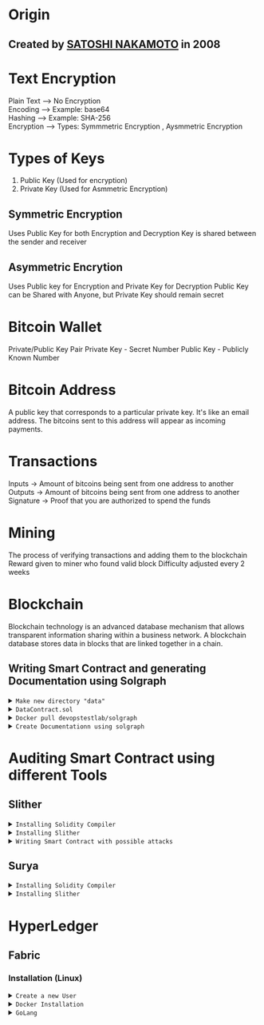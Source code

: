 # Origin

## Created by [SATOSHI NAKAMOTO]() in 2008

# Text Encryption
Plain Text  --> No Encryption
<br />
Encoding --> Example: base64
<br />
Hashing --> Example: SHA-256
<br />
Encryption --> Types: Symmmetric Encryption , Aysmmetric Encryption
<br />

# Types of Keys
1. Public Key (Used for encryption)
2. Private Key (Used for Asmmetric Encryption)

## Symmetric Encryption
Uses Public Key for both Encryption and Decryption
Key is shared between the sender and receiver

## Asymmetric Encrytion
Uses Public key for Encryption and Private Key for Decryption
Public Key can be Shared with Anyone, but Private Key should remain secret

# Bitcoin Wallet
Private/Public Key Pair
Private Key - Secret Number
Public Key - Publicly Known Number

# Bitcoin Address
A public key that corresponds to a particular private key. It's like an email address. The bitcoins sent to this address will appear as incoming payments.

# Transactions
Inputs -> Amount of bitcoins being sent from one address to another
Outputs -> Amount of bitcoins being sent from one address to another
Signature -> Proof that you are authorized to spend the funds

# Mining
The process of verifying transactions and adding them to the blockchain
Reward given to miner who found valid block
Difficulty adjusted every 2 weeks

# Blockchain
Blockchain technology is an advanced database mechanism that allows transparent information sharing within a business network. A blockchain database stores data in blocks that are linked together in a chain.

## <a name="contract">Writing Smart Contract and generating Documentation using Solgraph</a>

<details>
  <summary><code>Make new directory "data"</code></summary>
<br />
  
  ```bash
  mkdir data
  cd data
  ```
  
<br />
  
Create smart contract in this directory using IDE, text editor or vim.  
</details>

<details>
  <summary><code>DataContract.sol</code></summary>
<br />
Create Smart Contract like

<br />

```solidity
contract DataContract {
  uint balance;

  function DataContract() {
    Mint(1000000);
  }

  function Mint(uint amount) internal {
    balance = amount;
  }

  function Withdraw() {
    msg.sender.send(balance);
  }

  function GetBalance() constant retruns(uint) {
    return balance;
  }
}
```
</details>

<details>
  <summary><code>Docker pull devopstestlab/solgraph</code></summary>
<br />

Pull solgraph using command

```bash
docker pull devopstestlab/solgraph
```

<div align="center">
  <img src="https://github.com/HarshDubeyDU/Blockchain/blob/main/docker%20pull%20devopstestlab%20solgraph.png" />
</div>
</details>

<details>
<summary><code>Create Documentationn using solgraph</code></summary>

<br />
Enter this command to generate Documentation of your Smart Contract

```bash
docker run -it --rm -v $PWD:/data devopstestlab/solgraph
```

Documentation is created as
<div align="center">
  <img src="https://github.com/HarshDubeyDU/Blockchain/blob/main/DataContract.sol.png">
</div>
</details>


# <a name="auditing">Auditing Smart Contract using different Tools</a>

## <a name="slither">Slither</a>

<details>
  <summary><code>Installing Solidity Compiler</code></summary>
<br />
  
Installation Command

```bash
pip3 install solc-select
```

</details>

<details>
  <summary><code>Installing Slither</code></summary>
<br />
  
Installation Command

```bash
pip3 install slither-analyzer
```
<br />
Check Slither version

```bash
slither --version
```

</details>

<details>
  <summary><code>Writing Smart Contract with possible attacks</code></summary>

  ```solidity
pragma solidity ^0.4.15;

contract Reentrance {
    mapping (address => uint) userBalance;
   
    function getBalance(address u) constant returns(uint){
        return userBalance[u];
    }

    function addToBalance() payable{
        userBalance[msg.sender] += msg.value;
    }   

    function withdrawBalance(){
        // send userBalance[msg.sender] ethers to msg.sender
        // if mgs.sender is a contract, it will call its fallback function
        if( ! (msg.sender.call.value(userBalance[msg.sender])() ) ){
            throw;
        }
        userBalance[msg.sender] = 0;
    }   

    function withdrawBalance_fixed(){
        // to protect against re-entrancy, the state variable
        // has to be change before the call
        uint amount = userBalance[msg.sender];
        userBalance[msg.sender] = 0;
        if( ! (msg.sender.call.value(amount)() ) ){
            throw;
        }
    }   

    function withdrawBalance_fixed_2(){
        // send() and transfer() are safe against reentrancy
        // they do not transfer the remaining gas
        // and they give just enough gas to execute few instructions    
        // in the fallback function (no further call possible)
        msg.sender.transfer(userBalance[msg.sender]);
        userBalance[msg.sender] = 0;
    }   
   
}

```

<br />
<details><summary><code>Writing in Vim</code></summary>
  
<div align="center">
  <img src="https://github.com/HarshDubeyDU/Blockchain/assets/87745474/77db2f2f-5bc5-4e1d-971c-937fc7f665b5" alt="Contract in Vim Editor" />
</div>

</details>

</details>

## <a name="surya">Surya</a>

<details>
  <summary><code>Installing Solidity Compiler</code></summary>
<br />
  
Installation Command

```bash
pip3 install solc-select
```

</details>

<details>
  <summary><code>Installing Slither</code></summary>
<br />
  
Installation Command

```bash
pip3 install slither-analyzer
```
<br />
Check Slither version

```bash
slither --version
```

</details>

# HyperLedger
## Fabric

### Installation (Linux)

<details>
  <summary><code>Create a new User</code></summary>
  <br />
  Create new User
  Provide password for the new User

  ```bash
    sudo adduser fabric
  ```
  
  <br />
  Add the user to the sudo groups

  ```bash 
    sudo usermod -aG sudo newuser
  ```

  <br />
  Login to "fabric" user

  ```bash
    su fabric
  ```

</details>

<details>
    <summary><code>Docker Installation</code></summary>
    <br />
    Install curl

  ```bash
    sudo apt-get update
    sudo apt-get install curl
    curl --version
  ```

<br />
    Install Docker

  ```bash
    curl -fsSL https://download.docker.com/linux/ubuntu/gpg | sudo apt-key add -
  ```

<br />
    Add Docker Repositories to APT sources

  ```bash
    sudo add-apt-repository “deb [arch=amd64] https://download.docker.com/linux/ubuntu $(lsb_release -cs) stable”
  ```

<br />
    Update package database and Install Docker

  ```bash
    sudo apt-get update
    sudo apt-get install -y docker-ce
  ```

</details>

<details>
    <summary><code>GoLang</code></summary>
    <br />
    Install GoLang Package 

  ```bash
    curl -O https://storage.googleapis.com/golang/go1.11.linux-amd64.tar.gz
  ```
    
<br />
    Extract the package

  ```bash
    sudo tar xvf go1.11.linux-amd64.tar.gz
  ```

<br />
    Set the GOPATH
    
  ```bash
    export GOPATH=$HOME/go
    export PATH=$PATH:$GOPATH/bin
  ```
</details>
